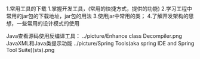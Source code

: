1.常用工具的下载
1.掌握开发工具，(常用的快捷方式，提供的功能)
2.学习工程中常用的jar包的下载地址，jar包的用法
3.使用jar中常用的类；
4.了解开发架构的思想，一些常用的设计模式的使用

Java查看源码使用反编译工具：
../picture/Enhance class Decompiler.png
JavaXML和Java类提示功能
../picture/Spring Tools(aka spring IDE and Spring Tool Suite)(sts).png
